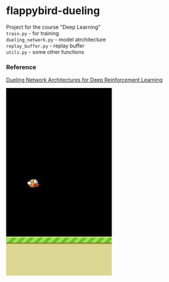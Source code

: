 # flappybird-dueling

Project for the course "Deep Learning"  
`train.py` - for  training  
`dueling_network.py` - model atrchitecture  
`replay_buffer.py` - replay buffer  
`utils.py` - some other functions   

### Reference
[Dueling Network Architectures for Deep Reinforcement Learning](https://arxiv.org/abs/1511.06581)


![Clip](clip.gif)
